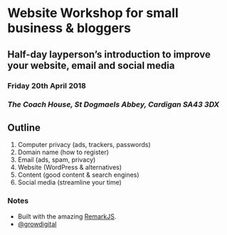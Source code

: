 # Website Workshop for small business & bloggers

## Half-day layperson’s introduction to improve your website, email and social media

### Friday 20th April 2018
### _The Coach House, St Dogmaels Abbey, Cardigan SA43 3DX_

## Outline

1. Computer privacy (ads, trackers, passwords)
2. Domain name (how to register)
3. Email (ads, spam, privacy)
4. Website (WordPress & alternatives)
5. Content (good content & search engines)
6. Social media (streamline your time)

### Notes 

* Built with the amazing [RemarkJS](https://remarkjs.com/). 
* [@growdigital](https://twitter.com/) 